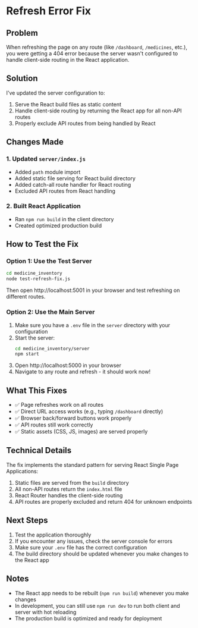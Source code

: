 # Refresh Error Fix

## Problem
When refreshing the page on any route (like `/dashboard`, `/medicines`, etc.), you were getting a 404 error because the server wasn't configured to handle client-side routing in the React application.

## Solution
I've updated the server configuration to:
1. Serve the React build files as static content
2. Handle client-side routing by returning the React app for all non-API routes
3. Properly exclude API routes from being handled by React

## Changes Made

### 1. Updated `server/index.js`
- Added `path` module import
- Added static file serving for React build directory
- Added catch-all route handler for React routing
- Excluded API routes from React handling

### 2. Built React Application
- Ran `npm run build` in the client directory
- Created optimized production build

## How to Test the Fix

### Option 1: Use the Test Server
```bash
cd medicine_inventory
node test-refresh-fix.js
```
Then open http://localhost:5001 in your browser and test refreshing on different routes.

### Option 2: Use the Main Server
1. Make sure you have a `.env` file in the `server` directory with your configuration
2. Start the server:
   ```bash
   cd medicine_inventory/server
   npm start
   ```
3. Open http://localhost:5000 in your browser
4. Navigate to any route and refresh - it should work now!

## What This Fixes
- ✅ Page refreshes work on all routes
- ✅ Direct URL access works (e.g., typing `/dashboard` directly)
- ✅ Browser back/forward buttons work properly
- ✅ API routes still work correctly
- ✅ Static assets (CSS, JS, images) are served properly

## Technical Details
The fix implements the standard pattern for serving React Single Page Applications:
1. Static files are served from the `build` directory
2. All non-API routes return the `index.html` file
3. React Router handles the client-side routing
4. API routes are properly excluded and return 404 for unknown endpoints

## Next Steps
1. Test the application thoroughly
2. If you encounter any issues, check the server console for errors
3. Make sure your `.env` file has the correct configuration
4. The build directory should be updated whenever you make changes to the React app

## Notes
- The React app needs to be rebuilt (`npm run build`) whenever you make changes
- In development, you can still use `npm run dev` to run both client and server with hot reloading
- The production build is optimized and ready for deployment
